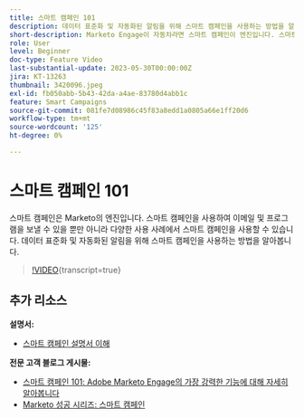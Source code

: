 ```yaml
---
title: 스마트 캠페인 101
description: 데이터 표준화 및 자동화된 알림을 위해 스마트 캠페인을 사용하는 방법을 알아봅니다.
short-description: Marketo Engage이 자동차라면 스마트 캠페인이 엔진입니다. 스마트 캠페인은 생각보다 많은 작업을 수행할 수 있으며, 쉽게 사용할 수 있습니다.
role: User
level: Beginner
doc-type: Feature Video
last-substantial-update: 2023-05-30T00:00:00Z
jira: KT-13263
thumbnail: 3420096.jpeg
exl-id: fb050abb-5b43-42da-a4ae-83780d4abb1c
feature: Smart Campaigns
source-git-commit: 081fe7d08986c45f83a8edd1a0805a66e1ff20d6
workflow-type: tm+mt
source-wordcount: '125'
ht-degree: 0%

---
```


# 스마트 캠페인 101

스마트 캠페인은 Marketo의 엔진입니다. 스마트 캠페인을 사용하여 이메일 및 프로그램을 보낼 수 있을 뿐만 아니라 다양한 사용 사례에서 스마트 캠페인을 사용할 수 있습니다. 데이터 표준화 및 자동화된 알림을 위해 스마트 캠페인을 사용하는 방법을 알아봅니다.

>[!VIDEO](https://video.tv.adobe.com/v/3420096/?quality=12&learn=on){transcript=true}


## 추가 리소스

**설명서:**

* [스마트 캠페인 설명서 이해](https://experienceleague.adobe.com/docs/marketo/using/product-docs/core-marketo-concepts/smart-campaigns/understanding-smart-campaigns.html?lang=en)

**전문 고객 블로그 게시물:**

* [스마트 캠페인 101: Adobe Marketo Engage의 가장 강력한 기능에 대해 자세히 알아봅니다](https://nation.marketo.com/t5/product-blogs/smart-campaigns-101-a-deep-dive-into-adobe-marketo-engage-s-most/ba-p/313385#M1838)
* [Marketo 성공 시리즈: 스마트 캠페인](https://nation.marketo.com/t5/product-blogs/marketo-success-series-smart-campaigns/ba-p/306961)
